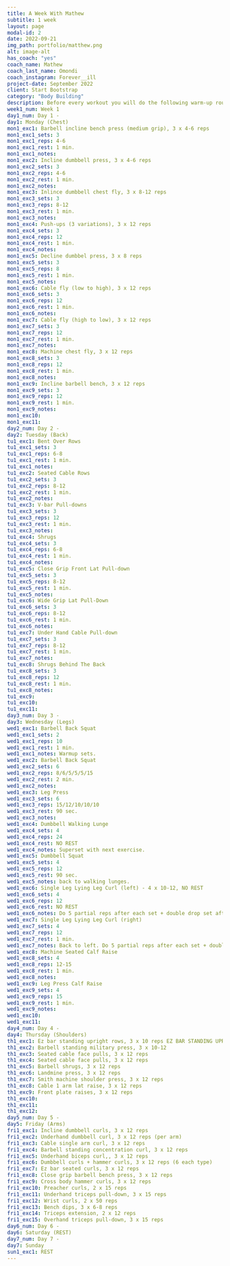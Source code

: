 ```yaml
---
title: A Week With Mathew
subtitle: 1 week
layout: page
modal-id: 2
date: 2022-09-21
img_path: portfolio/matthew.png
alt: image-alt
has_coach: "yes"
coach_name: Mathew
coach_last_name: Omondi
coach_instagram: Forever__ill
project-date: September 2022
client: Start Bootstrap
category: "Body Building"
description: Before every workout you will do the following warm-up routine:<br><br>Push-ups x 10<br>Pike push-ups x 10<br>Tuck L-Sit Hold x 10 sec <br>Australian pull-up (wide, medium, close) x 10 each<br>Burpees x 10<br>Bench Dips x 15<br>Jump Squats x 10<br>Bulgarian Split Squat x 10 each leg <br><br> On top of that, before almost every workout, it is suggested to do 3-4 sets of pull-ups. You can pick any variation from:<br><br>- L-Sit Headbangers<br>- Alt. Toe Tap Pull-Ups<br>- Around the World Pull-Ups <br>- L-Sit to Inverted Row Pull-Ups <br>- Behind-the-Back Pull-Ups<br><br>
week1_num: Week 1
day1_num: Day 1 -
day1: Monday (Chest)
mon1_exc1: Barbell incline bench press (medium grip), 3 x 4-6 reps
mon1_exc1_sets: 3
mon1_exc1_reps: 4-6
mon1_exc1_rest: 1 min.
mon1_exc1_notes:
mon1_exc2: Incline dumbbell press, 3 x 4-6 reps
mon1_exc2_sets: 3
mon1_exc2_reps: 4-6
mon1_exc2_rest: 1 min.
mon1_exc2_notes:
mon1_exc3: Inlince dumbbell chest fly, 3 x 8-12 reps
mon1_exc3_sets: 3
mon1_exc3_reps: 8-12
mon1_exc3_rest: 1 min.
mon1_exc3_notes:
mon1_exc4: Push-ups (3 variations), 3 x 12 reps
mon1_exc4_sets: 3
mon1_exc4_reps: 12
mon1_exc4_rest: 1 min.
mon1_exc4_notes:
mon1_exc5: Decline dumbbel press, 3 x 8 reps
mon1_exc5_sets: 3
mon1_exc5_reps: 8
mon1_exc5_rest: 1 min.
mon1_exc5_notes:
mon1_exc6: Cable fly (low to high), 3 x 12 reps
mon1_exc6_sets: 3
mon1_exc6_reps: 12
mon1_exc6_rest: 1 min.
mon1_exc6_notes:
mon1_exc7: Cable fly (high to low), 3 x 12 reps
mon1_exc7_sets: 3
mon1_exc7_reps: 12
mon1_exc7_rest: 1 min.
mon1_exc7_notes:
mon1_exc8: Machine chest fly, 3 x 12 reps
mon1_exc8_sets: 3
mon1_exc8_reps: 12
mon1_exc8_rest: 1 min.
mon1_exc8_notes:
mon1_exc9: Incline barbell bench, 3 x 12 reps
mon1_exc9_sets: 3
mon1_exc9_reps: 12
mon1_exc9_rest: 1 min.
mon1_exc9_notes:
mon1_exc10: 
mon1_exc11: 
day2_num: Day 2 -
day2: Tuesday (Back)
tu1_exc1: Bent Over Rows
tu1_exc1_sets: 3
tu1_exc1_reps: 6-8
tu1_exc1_rest: 1 min.
tu1_exc1_notes:
tu1_exc2: Seated Cable Rows
tu1_exc2_sets: 3
tu1_exc2_reps: 8-12
tu1_exc2_rest: 1 min.
tu1_exc2_notes:
tu1_exc3: V-bar Pull-downs
tu1_exc3_sets: 3
tu1_exc3_reps: 12
tu1_exc3_rest: 1 min.
tu1_exc3_notes:
tu1_exc4: Shrugs
tu1_exc4_sets: 3
tu1_exc4_reps: 6-8
tu1_exc4_rest: 1 min.
tu1_exc4_notes:
tu1_exc5: Close Grip Front Lat Pull-down
tu1_exc5_sets: 3
tu1_exc5_reps: 8-12
tu1_exc5_rest: 1 min.
tu1_exc5_notes:
tu1_exc6: Wide Grip Lat Pull-Down
tu1_exc6_sets: 3
tu1_exc6_reps: 8-12
tu1_exc6_rest: 1 min.
tu1_exc6_notes:
tu1_exc7: Under Hand Cable Pull-down
tu1_exc7_sets: 3
tu1_exc7_reps: 8-12
tu1_exc7_rest: 1 min.
tu1_exc7_notes:
tu1_exc8: Shrugs Behind The Back
tu1_exc8_sets: 3
tu1_exc8_reps: 12
tu1_exc8_rest: 1 min.
tu1_exc8_notes:
tu1_exc9: 
tu1_exc10: 
tu1_exc11: 
day3_num: Day 3 -
day3: Wednesday (Legs)
wed1_exc1: Barbell Back Squat
wed1_exc1_sets: 2
wed1_exc1_reps: 10
wed1_exc1_rest: 1 min.
wed1_exc1_notes: Warmup sets.
wed1_exc2: Barbell Back Squat
wed1_exc2_sets: 6
wed1_exc2_reps: 8/6/5/5/5/15
wed1_exc2_rest: 2 min.
wed1_exc2_notes:
wed1_exc3: Leg Press
wed1_exc3_sets: 6
wed1_exc3_reps: 15/12/10/10/10
wed1_exc3_rest: 90 sec.
wed1_exc3_notes:
wed1_exc4: Dumbbell Walking Lunge
wed1_exc4_sets: 4
wed1_exc4_reps: 24
wed1_exc4_rest: NO REST
wed1_exc4_notes: Superset with next exercise.
wed1_exc5: Dumbbell Squat
wed1_exc5_sets: 4
wed1_exc5_reps: 12
wed1_exc5_rest: 90 sec.
wed1_exc5_notes: back to walking lunges.
wed1_exc6: Single Leg Lying Leg Curl (left) - 4 x 10-12, NO REST 
wed1_exc6_sets: 4
wed1_exc6_reps: 12
wed1_exc6_rest: NO REST
wed1_exc6_notes: Do 5 partial reps after each set + double drop set after the final set.
wed1_exc7: Single Leg Lying Leg Curl (right)
wed1_exc7_sets: 4
wed1_exc7_reps: 12
wed1_exc7_rest: 1 min.
wed1_exc7_notes: Back to left. Do 5 partial reps after each set + double drop set after the final set.
wed1_exc8: Machine Seated Calf Raise
wed1_exc8_sets: 4
wed1_exc8_reps: 12-15
wed1_exc8_rest: 1 min.
wed1_exc8_notes:
wed1_exc9: Leg Press Calf Raise
wed1_exc9_sets: 4
wed1_exc9_reps: 15
wed1_exc9_rest: 1 min.
wed1_exc9_notes:
wed1_exc10:
wed1_exc11:
day4_num: Day 4 -
day4: Thursday (Shoulders)
th1_exc1: Ez bar standing upright rows, 3 x 10 reps EZ BAR STANDING UPRIGHT ROWS 3S 10r
th1_exc2: Barbell standing military press, 3 x 10-12 
th1_exc3: Seated cable face pulls, 3 x 12 reps
th1_exc4: Seated cable face pulls, 3 x 12 reps
th1_exc5: Barbell shrugs, 3 x 12 reps
th1_exc6: Landmine press, 3 x 12 reps
th1_exc7: Smith machine shoulder press, 3 x 12 reps
th1_exc8: Cable 1 arm lat raise, 3 x 12 reps
th1_exc9: Front plate raises, 3 x 12 reps
th1_exc10: 
th1_exc11: 
th1_exc12: 
day5_num: Day 5 -
day5: Friday (Arms)
fri1_exc1: Incline dumbbell curls, 3 x 12 reps
fri1_exc2: Underhand dumbbell curl, 3 x 12 reps (per arm)
fri1_exc3: Cable single arm curl, 3 x 12 reps
fri1_exc4: Barbell standing concentration curl, 3 x 12 reps
fri1_exc5: Underhand biceps curl,, 3 x 12 reps
fri1_exc6: Dumbbell curls + hammer curls, 3 x 12 reps (6 each type)
fri1_exc7: Ez bar seated curls, 3 x 12 reps
fri1_exc8: Close grip barbell bench press, 3 x 12 reps
fri1_exc9: Cross body hammer curls, 3 x 12 reps
fri1_exc10: Preacher curls, 2 x 15 reps
fri1_exc11: Underhand triceps pull-down, 3 x 15 reps
fri1_exc12: Wrist curls, 2 x 50 reps 
fri1_exc13: Bench dips, 3 x 6-8 reps
fri1_exc14: Triceps extension, 2 x 12 reps 
fri1_exc15: Overhand triceps pull-down, 3 x 15 reps
day6_num: Day 6 -
day6: Saturday (REST)
day7_num: Day 7 -
day7: Sunday
sun1_exc1: REST
---
```

